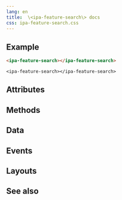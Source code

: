 ```yaml
---
lang: en
title:  \<ipa-feature-search\> docs
css: ipa-feature-search.css
---
```


<main>

## Example

```html
<ipa-feature-search></ipa-feature-search>
```

```{=html}
<ipa-feature-search></ipa-feature-search>
```

## Attributes

## Methods

## Data

## Events

## Layouts

## See also

</main>

<script type="module">
import {IpaFeatureSearch} from './IpaFeatureSearch.js'

window.ipaFeatureSearch = document.querySelector('ipa-feature-search')
</script>
